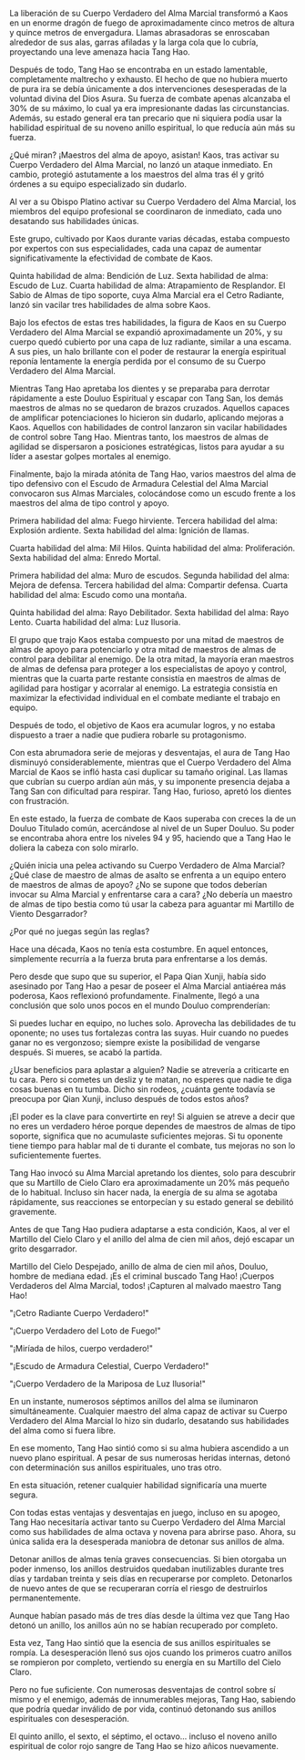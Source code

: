 
La liberación de su Cuerpo Verdadero del Alma Marcial transformó a Kaos en un enorme dragón de fuego de aproximadamente cinco metros de altura y quince metros de envergadura. Llamas abrasadoras se enroscaban alrededor de sus alas, garras afiladas y la larga cola que lo cubría, proyectando una leve amenaza hacia Tang Hao.

Después de todo, Tang Hao se encontraba en un estado lamentable, completamente maltrecho y exhausto. El hecho de que no hubiera muerto de pura ira se debía únicamente a dos intervenciones desesperadas de la voluntad divina del Dios Asura. Su fuerza de combate apenas alcanzaba el 30% de su máximo, lo cual ya era impresionante dadas las circunstancias. Además, su estado general era tan precario que ni siquiera podía usar la habilidad espiritual de su noveno anillo espiritual, lo que reducía aún más su fuerza.

¿Qué miran? ¡Maestros del alma de apoyo, asistan! Kaos, tras activar su Cuerpo Verdadero del Alma Marcial, no lanzó un ataque inmediato. En cambio, protegió astutamente a los maestros del alma tras él y gritó órdenes a su equipo especializado sin dudarlo.

Al ver a su Obispo Platino activar su Cuerpo Verdadero del Alma Marcial, los miembros del equipo profesional se coordinaron de inmediato, cada uno desatando sus habilidades únicas.

Este grupo, cultivado por Kaos durante varias décadas, estaba compuesto por expertos con sus especialidades, cada una capaz de aumentar significativamente la efectividad de combate de Kaos.

Quinta habilidad de alma: Bendición de Luz. Sexta habilidad de alma: Escudo de Luz. Cuarta habilidad de alma: Atrapamiento de Resplandor. El Sabio de Almas de tipo soporte, cuya Alma Marcial era el Cetro Radiante, lanzó sin vacilar tres habilidades de alma sobre Kaos.

Bajo los efectos de estas tres habilidades, la figura de Kaos en su Cuerpo Verdadero del Alma Marcial se expandió aproximadamente un 20%, y su cuerpo quedó cubierto por una capa de luz radiante, similar a una escama. A sus pies, un halo brillante con el poder de restaurar la energía espiritual reponía lentamente la energía perdida por el consumo de su Cuerpo Verdadero del Alma Marcial.

Mientras Tang Hao apretaba los dientes y se preparaba para derrotar rápidamente a este Douluo Espiritual y escapar con Tang San, los demás maestros de almas no se quedaron de brazos cruzados. Aquellos capaces de amplificar potenciaciones lo hicieron sin dudarlo, aplicando mejoras a Kaos. Aquellos con habilidades de control lanzaron sin vacilar habilidades de control sobre Tang Hao. Mientras tanto, los maestros de almas de agilidad se dispersaron a posiciones estratégicas, listos para ayudar a su líder a asestar golpes mortales al enemigo.

Finalmente, bajo la mirada atónita de Tang Hao, varios maestros del alma de tipo defensivo con el Escudo de Armadura Celestial del Alma Marcial convocaron sus Almas Marciales, colocándose como un escudo frente a los maestros del alma de tipo control y apoyo.

Primera habilidad del alma: Fuego hirviente. Tercera habilidad del alma: Explosión ardiente. Sexta habilidad del alma: Ignición de llamas.

Cuarta habilidad del alma: Mil Hilos. Quinta habilidad del alma: Proliferación. Sexta habilidad del alma: Enredo Mortal.

Primera habilidad del alma: Muro de escudos. Segunda habilidad del alma: Mejora de defensa. Tercera habilidad del alma: Compartir defensa. Cuarta habilidad del alma: Escudo como una montaña.

Quinta habilidad del alma: Rayo Debilitador. Sexta habilidad del alma: Rayo Lento. Cuarta habilidad del alma: Luz Ilusoria.

El grupo que trajo Kaos estaba compuesto por una mitad de maestros de almas de apoyo para potenciarlo y otra mitad de maestros de almas de control para debilitar al enemigo. De la otra mitad, la mayoría eran maestros de almas de defensa para proteger a los especialistas de apoyo y control, mientras que la cuarta parte restante consistía en maestros de almas de agilidad para hostigar y acorralar al enemigo. La estrategia consistía en maximizar la efectividad individual en el combate mediante el trabajo en equipo.

Después de todo, el objetivo de Kaos era acumular logros, y no estaba dispuesto a traer a nadie que pudiera robarle su protagonismo.

Con esta abrumadora serie de mejoras y desventajas, el aura de Tang Hao disminuyó considerablemente, mientras que el Cuerpo Verdadero del Alma Marcial de Kaos se infló hasta casi duplicar su tamaño original. Las llamas que cubrían su cuerpo ardían aún más, y su imponente presencia dejaba a Tang San con dificultad para respirar. Tang Hao, furioso, apretó los dientes con frustración.

En este estado, la fuerza de combate de Kaos superaba con creces la de un Douluo Titulado común, acercándose al nivel de un Super Douluo. Su poder se encontraba ahora entre los niveles 94 y 95, haciendo que a Tang Hao le doliera la cabeza con solo mirarlo.

¿Quién inicia una pelea activando su Cuerpo Verdadero de Alma Marcial? ¿Qué clase de maestro de almas de asalto se enfrenta a un equipo entero de maestros de almas de apoyo? ¿No se supone que todos deberían invocar su Alma Marcial y enfrentarse cara a cara? ¿No debería un maestro de almas de tipo bestia como tú usar la cabeza para aguantar mi Martillo de Viento Desgarrador?

¿Por qué no juegas según las reglas?

Hace una década, Kaos no tenía esta costumbre. En aquel entonces, simplemente recurría a la fuerza bruta para enfrentarse a los demás.

Pero desde que supo que su superior, el Papa Qian Xunji, había sido asesinado por Tang Hao a pesar de poseer el Alma Marcial antiaérea más poderosa, Kaos reflexionó profundamente. Finalmente, llegó a una conclusión que solo unos pocos en el mundo Douluo comprenderían:

Si puedes luchar en equipo, no luches solo. Aprovecha las debilidades de tu oponente; no uses tus fortalezas contra las suyas. Huir cuando no puedes ganar no es vergonzoso; siempre existe la posibilidad de vengarse después. Si mueres, se acabó la partida.

¿Usar beneficios para aplastar a alguien? Nadie se atrevería a criticarte en tu cara. Pero si cometes un desliz y te matan, no esperes que nadie te diga cosas buenas en tu tumba. Dicho sin rodeos, ¿cuánta gente todavía se preocupa por Qian Xunji, incluso después de todos estos años?

¡El poder es la clave para convertirte en rey! Si alguien se atreve a decir que no eres un verdadero héroe porque dependes de maestros de almas de tipo soporte, significa que no acumulaste suficientes mejoras. Si tu oponente tiene tiempo para hablar mal de ti durante el combate, tus mejoras no son lo suficientemente fuertes.

Tang Hao invocó su Alma Marcial apretando los dientes, solo para descubrir que su Martillo de Cielo Claro era aproximadamente un 20% más pequeño de lo habitual. Incluso sin hacer nada, la energía de su alma se agotaba rápidamente, sus reacciones se entorpecían y su estado general se debilitó gravemente.

Antes de que Tang Hao pudiera adaptarse a esta condición, Kaos, al ver el Martillo del Cielo Claro y el anillo del alma de cien mil años, dejó escapar un grito desgarrador.

Martillo del Cielo Despejado, anillo de alma de cien mil años, Douluo, hombre de mediana edad. ¡Es el criminal buscado Tang Hao! ¡Cuerpos Verdaderos del Alma Marcial, todos! ¡Capturen al malvado maestro Tang Hao!

"¡Cetro Radiante Cuerpo Verdadero!"

"¡Cuerpo Verdadero del Loto de Fuego!"

"¡Miríada de hilos, cuerpo verdadero!"

"¡Escudo de Armadura Celestial, Cuerpo Verdadero!"

"¡Cuerpo Verdadero de la Mariposa de Luz Ilusoria!"

En un instante, numerosos séptimos anillos del alma se iluminaron simultáneamente. Cualquier maestro del alma capaz de activar su Cuerpo Verdadero del Alma Marcial lo hizo sin dudarlo, desatando sus habilidades del alma como si fuera libre.

En ese momento, Tang Hao sintió como si su alma hubiera ascendido a un nuevo plano espiritual. A pesar de sus numerosas heridas internas, detonó con determinación sus anillos espirituales, uno tras otro.

En esta situación, retener cualquier habilidad significaría una muerte segura.

Con todas estas ventajas y desventajas en juego, incluso en su apogeo, Tang Hao necesitaría activar tanto su Cuerpo Verdadero del Alma Marcial como sus habilidades de alma octava y novena para abrirse paso. Ahora, su única salida era la desesperada maniobra de detonar sus anillos de alma.

Detonar anillos de almas tenía graves consecuencias. Si bien otorgaba un poder inmenso, los anillos destruidos quedaban inutilizables durante tres días y tardaban treinta y seis días en recuperarse por completo. Detonarlos de nuevo antes de que se recuperaran corría el riesgo de destruirlos permanentemente.

Aunque habían pasado más de tres días desde la última vez que Tang Hao detonó un anillo, los anillos aún no se habían recuperado por completo.

Esta vez, Tang Hao sintió que la esencia de sus anillos espirituales se rompía. La desesperación llenó sus ojos cuando los primeros cuatro anillos se rompieron por completo, vertiendo su energía en su Martillo del Cielo Claro.

Pero no fue suficiente. Con numerosas desventajas de control sobre sí mismo y el enemigo, además de innumerables mejoras, Tang Hao, sabiendo que podría quedar inválido de por vida, continuó detonando sus anillos espirituales con desesperación.

El quinto anillo, el sexto, el séptimo, el octavo... incluso el noveno anillo espiritual de color rojo sangre de Tang Hao se hizo añicos nuevamente.